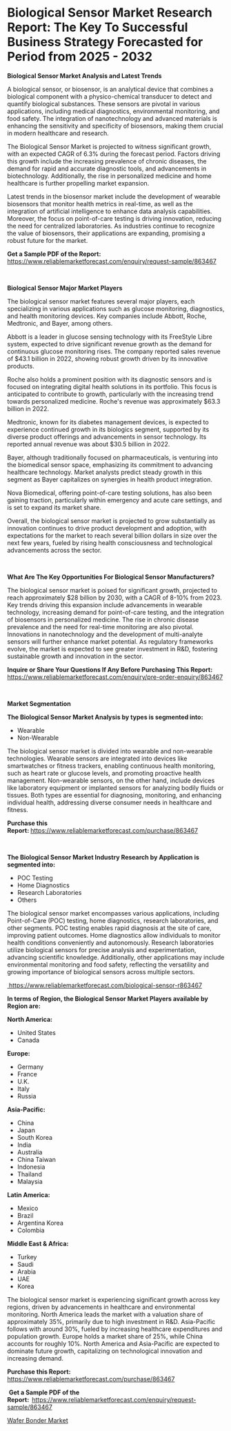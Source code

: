 <p><h1>Biological Sensor Market Research Report: The Key To Successful Business Strategy Forecasted for Period from 2025 - 2032</h1></p><p><strong>Biological Sensor Market Analysis and Latest Trends</strong></p>
<p><p>A biological sensor, or biosensor, is an analytical device that combines a biological component with a physico-chemical transducer to detect and quantify biological substances. These sensors are pivotal in various applications, including medical diagnostics, environmental monitoring, and food safety. The integration of nanotechnology and advanced materials is enhancing the sensitivity and specificity of biosensors, making them crucial in modern healthcare and research.</p><p>The Biological Sensor Market is projected to witness significant growth, with an expected CAGR of 6.3% during the forecast period. Factors driving this growth include the increasing prevalence of chronic diseases, the demand for rapid and accurate diagnostic tools, and advancements in biotechnology. Additionally, the rise in personalized medicine and home healthcare is further propelling market expansion.</p><p>Latest trends in the biosensor market include the development of wearable biosensors that monitor health metrics in real-time, as well as the integration of artificial intelligence to enhance data analysis capabilities. Moreover, the focus on point-of-care testing is driving innovation, reducing the need for centralized laboratories. As industries continue to recognize the value of biosensors, their applications are expanding, promising a robust future for the market.</p></p>
<p><strong>Get a Sample PDF of the Report:&nbsp;</strong> <a href="https://www.reliablemarketforecast.com/enquiry/request-sample/863467?utm_campaign=1903&utm_medium=2&utm_source=Github&utm_content=ia&utm_term=11022025&utm_id=biological-sensor">https://www.reliablemarketforecast.com/enquiry/request-sample/863467</a></p>
<p>&nbsp;</p>
<p><strong>Biological Sensor Major Market Players</strong></p>
<p><p>The biological sensor market features several major players, each specializing in various applications such as glucose monitoring, diagnostics, and health monitoring devices. Key companies include Abbott, Roche, Medtronic, and Bayer, among others.</p><p>Abbott is a leader in glucose sensing technology with its FreeStyle Libre system, expected to drive significant revenue growth as the demand for continuous glucose monitoring rises. The company reported sales revenue of $43.1 billion in 2022, showing robust growth driven by its innovative products.</p><p>Roche also holds a prominent position with its diagnostic sensors and is focused on integrating digital health solutions in its portfolio. This focus is anticipated to contribute to growth, particularly with the increasing trend towards personalized medicine. Roche's revenue was approximately $63.3 billion in 2022.</p><p>Medtronic, known for its diabetes management devices, is expected to experience continued growth in its biologics segment, supported by its diverse product offerings and advancements in sensor technology. Its reported annual revenue was about $30.5 billion in 2022.</p><p>Bayer, although traditionally focused on pharmaceuticals, is venturing into the biomedical sensor space, emphasizing its commitment to advancing healthcare technology. Market analysts predict steady growth in this segment as Bayer capitalizes on synergies in health product integration.</p><p>Nova Biomedical, offering point-of-care testing solutions, has also been gaining traction, particularly within emergency and acute care settings, and is set to expand its market share.</p><p>Overall, the biological sensor market is projected to grow substantially as innovation continues to drive product development and adoption, with expectations for the market to reach several billion dollars in size over the next few years, fueled by rising health consciousness and technological advancements across the sector.</p></p>
<p>&nbsp;</p>
<p><strong>What Are The Key Opportunities For Biological Sensor Manufacturers?</strong></p>
<p><p>The biological sensor market is poised for significant growth, projected to reach approximately $28 billion by 2030, with a CAGR of 8-10% from 2023. Key trends driving this expansion include advancements in wearable technology, increasing demand for point-of-care testing, and the integration of biosensors in personalized medicine. The rise in chronic disease prevalence and the need for real-time monitoring are also pivotal. Innovations in nanotechnology and the development of multi-analyte sensors will further enhance market potential. As regulatory frameworks evolve, the market is expected to see greater investment in R&D, fostering sustainable growth and innovation in the sector.</p></p>
<p><strong>Inquire or Share Your Questions If Any Before Purchasing This Report:</strong> <a href="https://www.reliablemarketforecast.com/enquiry/pre-order-enquiry/863467?utm_campaign=1903&utm_medium=2&utm_source=Github&utm_content=ia&utm_term=11022025&utm_id=biological-sensor">https://www.reliablemarketforecast.com/enquiry/pre-order-enquiry/863467</a></p>
<p>&nbsp;</p>
<p><strong>Market Segmentation</strong></p>
<p><strong>The Biological Sensor Market Analysis by types is segmented into:</strong></p>
<p><ul><li>Wearable</li><li>Non-Wearable</li></ul></p>
<p><p>The biological sensor market is divided into wearable and non-wearable technologies. Wearable sensors are integrated into devices like smartwatches or fitness trackers, enabling continuous health monitoring, such as heart rate or glucose levels, and promoting proactive health management. Non-wearable sensors, on the other hand, include devices like laboratory equipment or implanted sensors for analyzing bodily fluids or tissues. Both types are essential for diagnosing, monitoring, and enhancing individual health, addressing diverse consumer needs in healthcare and fitness.</p></p>
<p><strong>Purchase this Report:&nbsp;</strong><a href="https://www.reliablemarketforecast.com/purchase/863467?utm_campaign=1903&utm_medium=2&utm_source=Github&utm_content=ia&utm_term=11022025&utm_id=biological-sensor">https://www.reliablemarketforecast.com/purchase/863467</a></p>
<p>&nbsp;</p>
<p><strong>The Biological Sensor Market Industry Research by Application is segmented into:</strong></p>
<p><ul><li>POC Testing</li><li>Home Diagnostics</li><li>Research Laboratories</li><li>Others</li></ul></p>
<p><p>The biological sensor market encompasses various applications, including Point-of-Care (POC) testing, home diagnostics, research laboratories, and other segments. POC testing enables rapid diagnosis at the site of care, improving patient outcomes. Home diagnostics allow individuals to monitor health conditions conveniently and autonomously. Research laboratories utilize biological sensors for precise analysis and experimentation, advancing scientific knowledge. Additionally, other applications may include environmental monitoring and food safety, reflecting the versatility and growing importance of biological sensors across multiple sectors.</p></p>
<p><a href="https://www.reliablemarketforecast.com/biological-sensor-r863467?utm_campaign=1903&utm_medium=2&utm_source=Github&utm_content=ia&utm_term=11022025&utm_id=biological-sensor">&nbsp;https://www.reliablemarketforecast.com/biological-sensor-r863467</a></p>
<p><strong>In terms of Region, the Biological Sensor Market Players available by Region are:</strong></p>
<p>
    <p> <strong> North America: </strong>
        <ul>
            <li>United States</li>
            <li>Canada</li>
        </ul>
        </p> 
    <p> <strong> Europe: </strong>
        <ul>
            <li>Germany</li>
            <li>France</li>
            <li>U.K.</li>
            <li>Italy</li>
            <li>Russia</li>
        </ul>
        </p> 
    <p> <strong> Asia-Pacific: </strong>
        <ul>
            <li>China</li>
            <li>Japan</li>
            <li>South Korea</li>
            <li>India</li>
            <li>Australia</li>
            <li>China Taiwan</li>
            <li>Indonesia</li>
            <li>Thailand</li>
            <li>Malaysia</li>
        </ul>
        </p> 
    <p> <strong> Latin America: </strong>
        <ul>
            <li>Mexico</li>
            <li>Brazil</li>
            <li>Argentina Korea</li>
            <li>Colombia</li>
        </ul>
        </p> 
    <p> <strong> Middle East & Africa: </strong>
        <ul>
            <li>Turkey</li>
            <li>Saudi</li>
            <li>Arabia</li>
            <li>UAE</li>
            <li>Korea</li>
        </ul>
    </p>
    </p>
<p><p>The biological sensor market is experiencing significant growth across key regions, driven by advancements in healthcare and environmental monitoring. North America leads the market with a valuation share of approximately 35%, primarily due to high investment in R&D. Asia-Pacific follows with around 30%, fueled by increasing healthcare expenditures and population growth. Europe holds a market share of 25%, while China accounts for roughly 10%. North America and Asia-Pacific are expected to dominate future growth, capitalizing on technological innovation and increasing demand.</p></p>
<p><strong>Purchase this Report: </strong><a href="https://www.reliablemarketforecast.com/purchase/863467?utm_campaign=1903&utm_medium=2&utm_source=Github&utm_content=ia&utm_term=11022025&utm_id=biological-sensor">https://www.reliablemarketforecast.com/purchase/863467</a></p>
<p>&nbsp;<strong>Get a Sample PDF of the Report:&nbsp;&nbsp;</strong><a href="https://www.reliablemarketforecast.com/enquiry/request-sample/863467?utm_campaign=1903&utm_medium=2&utm_source=Github&utm_content=ia&utm_term=11022025&utm_id=biological-sensor">https://www.reliablemarketforecast.com/enquiry/request-sample/863467</a></p>
<p><strong></strong></p>
<p><p><a href="https://github.com/ashepherd82/Market-Research-Report-List-7/blob/main/wafer-bonder-market.md?utm_campaign=1903&utm_medium=2&utm_source=Github&utm_content=ia&utm_term=11022025&utm_id=biological-sensor">Wafer Bonder Market</a></p></p>